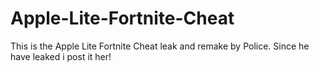 # Apple-Lite-Fortnite-Cheat
This is the Apple Lite Fortnite Cheat leak and remake by Police. Since he have leaked i post it her!
